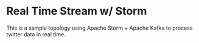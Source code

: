 # Real Time Stream w/ Storm #

This is a sample topology using Apache Storm + Apache Kafka to process
twitter data in real time.
